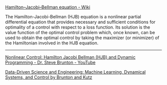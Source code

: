 [Hamilton–Jacobi–Bellman equation - Wiki](https://en.wikipedia.org/wiki/Hamilton–Jacobi–Bellman_equation)

The Hamilton-Jacobi-Bellman (HJB) equation is a nonlinear partial differential equation that provides necessary and sufficient conditions for optimality of a control
with respect to a loss function. Its solution is the value function of the optimal control problem which, once known, can be used to obtain the optimal control by taking
the maximizer (or minimizer) of the Hamiltonian involved in the HJB equation.

- - - -

[Nonlinear Control: Hamilton Jacobi Bellman (HJB) and Dynamic Programming - Dr. Steve Brunton - YouTube](https://youtu.be/-hO-AnFYm6M?si=HzCkFTTSYdTZt3af)

[Data-Driven Science and Engineering: Machine Learning, Dynamical Systems, and Control  by Brunton and Kutz](http://databookuw.com)
